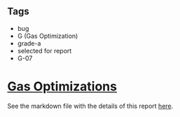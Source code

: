 ## Tags

- bug
- G (Gas Optimization)
- grade-a
- selected for report
- G-07

# [Gas Optimizations](https://github.com/code-423n4/2022-12-backed-findings/issues/124) 

See the markdown file with the details of this report [here](https://github.com/code-423n4/2022-12-backed-findings/blob/main/data/IllIllI-G.md).